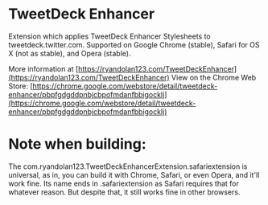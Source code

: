 TweetDeck Enhancer
==================

Extension which applies TweetDeck Enhancer Stylesheets to tweetdeck.twitter.com. Supported on Google Chrome (stable), Safari for OS X (not as stable), and Opera (stable). 

More information at [https://ryandolan123.com/TweetDeckEnhancer](https://ryandolan123.com/TweetDeckEnhancer)
View on the Chrome Web Store: [https://chrome.google.com/webstore/detail/tweetdeck-enhancer/pbpfgdgddpnbjcbpofmdanfbbigocklj](https://chrome.google.com/webstore/detail/tweetdeck-enhancer/pbpfgdgddpnbjcbpofmdanfbbigocklj) 

Note when building:
==================

The com.ryandolan123.TweetDeckEnhancerExtension.safariextension is universal, as in, you can build it with Chrome, Safari, or even Opera, and it'll work fine. Its name ends in .safariextension as Safari requires that for whatever reason. But despite that, it still works fine in other browsers.